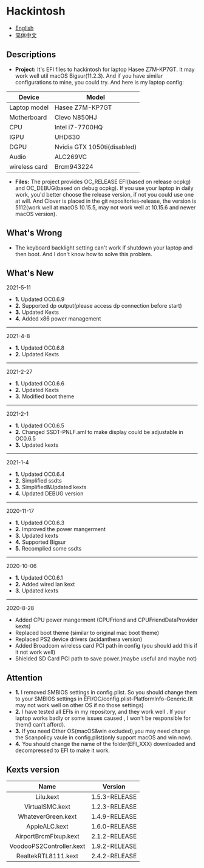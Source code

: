# Hackintosh
* [English](https://github.com/Xin9912/Hackintosh/blob/master/README.md)
* [简体中文](https://github.com/Xin9912/Hackintosh/blob/master/README_cn.md)
&emsp;

## Descriptions <br>
* **Project:** It's EFI files to hackintosh for laptop Hasee Z7M-KP7GT. It may work well util macOS Bigsur(11.2.3). And if you have similar configurations to mine, you could try. And here is my laptop config: <br>
  
| Device | Model |
| ---- | ---- |
| Laptop model| Hasee Z7M-KP7GT |
| Motherboard| Clevo N850HJ |
| CPU | Intel i7-7700HQ |
| IGPU | UHD630 |
| DGPU | Nvidia GTX 1050ti(disabled)|
| Audio | ALC269VC |
| wireless card | Brcm943224 | <br>

* **Files:** The project provides OC_RELEASE EFI(based on release ocpkg) and OC_DEBUG(based on debug ocpkg). If you use your laptop in daily work, you'd better choose the release version, if not you could use one at will. And Clover is placed in the git repositories-release, the version is 5112(work well at macOS 10.15.5, may not work well at 10.15.6 and newer macOS version).  <br>

## What's Wrong <br>
* The keyboard backlight setting can't work if shutdown your laptop and then boot. And I don't know how to solve this problem. <br>

## What's New <br>
2021-5-11
<br>
* **1.** Updated OC0.6.9
* **2.** Supported dp output(please access dp connection before start)
* **3.** Updated Kexts
* **4.** Added x86 power management
-----
2021-4-8
<br>
* **1.** Updated OC0.6.8
* **2.** Updated Kexts
-----
2021-2-27
<br>
* **1.** Updated OC0.6.6
* **2.** Updated Kexts
* **3.** Modified boot theme
-----
2021-2-1
<br>
* **1.** Updated OC0.6.5
* **2.** Changed SSDT-PNLF.aml to make display could be adjustable in OC0.6.5
* **3.** Updated kexts
-----
2021-1-4
<br>
* **1.** Updated OC0.6.4
* **2.** Simplified ssdts
* **3.** Simplified&Updated kexts
* **4.** Updated DEBUG version
-----
2020-11-17
<br>
* **1.** Updated OC0.6.3
* **2.** Improved the power mangerment
* **3.** Updated kexts 
* **4.** Supported Bigsur
* **5.** Recomplied some ssdts
-----
2020-10-06
<br>
* **1.** Updated OC0.6.1
* **2.** Added wired lan kext 
* **3.** Updated kexts 
-----
 2020-8-28
<br>
* Added CPU power mangerment (CPUFriend and CPUFriendDataProvider kexts)
* Replaced boot theme (similar to original mac boot theme)
* Replaced PS2 device drivers (acidanthera version)
* Added Broadcom wireless card PCI path in config (you should add this if it not work well)
* Shielded SD Card PCI path to save power.(maybe useful and maybe not) 

## Attention <br>
* **1.** I removed SMBIOS settings in config.plist. So you should change them to your SMBIOS settings in EFI/OC/config.plist-PlatformInfo-Generic.(It may not work well on other OS if no those settings) <br> 
* **2.** I have tested all EFIs in my repository, and they work well . If your laptop works badly or some issues caused , I won't be responsible for them(I can't afford). <br>
* **3.** If you need Other OS(macOS&win excluded),you may need change the Scanpolicy vaule in config.plist(only support macOS and win now).
* **4.** You should change the name of the folder(EFI_XXX) downloaded and decompressed to EFI to make it work.

## Kexts version <br>

| Name | Version |
| :----: | :----: |
| Lilu.kext| 1.5.3-RELEASE |
| VirtualSMC.kext| 1.2.3-RELEASE |
| WhateverGreen.kext | 1.4.9-RELEASE |
| AppleALC.kext | 1.6.0-RELEASE |
| AirportBrcmFixup.kext | 2.1.2-RELEASE |
| VoodooPS2Controller.kext | 1.9.2-RELEASE |
| RealtekRTL8111.kext   | 2.4.2-RELEASE |
<br>

